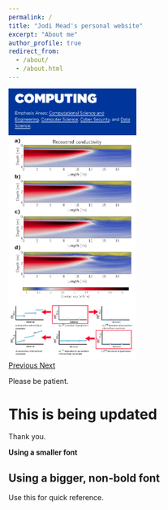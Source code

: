```yaml
---
permalink: /
title: "Jodi Mead's personal website"
excerpt: "About me"
author_profile: true
redirect_from: 
  - /about/
  - /about.html
---
```

<html lang="en">
<body>

<div class="container">
  <div id="myCarousel" class="carousel slide" data-ride="carousel">
    <!-- Indicators -->
  
<!-- Wrapper for slides -->
<div class="carousel-inner">
      <div class="item active">
      <img src="../images/computing.png" alt="https://boisestate.edu/computing" style="width:50%;">
      </div>

<div class="item">
<img src="../images/conductivity.png" alt="Domenzain et al, Geophysics, 2020" style="width:50%;">
      </div>

<div class="item">
<img src="../images/reg_choices.png" alt="Hetrick et al, Inv. Prob. Sci. Eng., 2018" style="width:50%;">
      </div>
    </div>

<!-- Left and right controls -->
<a class="left carousel-control" href="#myCarousel" data-slide="prev">
      <span class="glyphicon glyphicon-chevron-left"></span>
      <span class="sr-only">Previous</span>
    </a>
    <a class="right carousel-control" href="#myCarousel" data-slide="next">
      <span class="glyphicon glyphicon-chevron-right"></span>
      <span class="sr-only">Next</span>
    </a>
  </div>
</div>

</body>
</html>
 
Please be patient.

This is being updated
======
Thank you.



**Using a smaller font**

Using a bigger, non-bold font
------
Use this for quick reference. 

